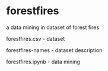 # forestfires
a data mining in dataset of forest fires

forestfires.csv - dataset

forestfires-names - dataset description

forestfires.ipynb - data mining
